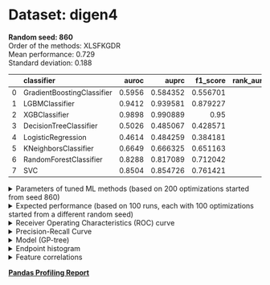 # Dataset: digen4
**Random seed: 860**<br/>
Order of the methods: XLSFKGDR<br/>
Mean performance: 0.729<br/>
Standard deviation: 0.188<br/>


|    | classifier                 |   auroc |    auprc |   f1_score |   rank_auroc |   rank_auprc |   rank_f1 |
|---:|:---------------------------|--------:|---------:|-----------:|-------------:|-------------:|----------:|
|  0 | GradientBoostingClassifier |  0.5956 | 0.584352 |   0.556701 |            6 |            6 |         6 |
|  1 | LGBMClassifier             |  0.9412 | 0.939581 |   0.879227 |            2 |            2 |         2 |
|  2 | XGBClassifier              |  0.9898 | 0.990889 |   0.95     |            1 |            1 |         1 |
|  3 | DecisionTreeClassifier     |  0.5026 | 0.485067 |   0.428571 |            7 |            7 |         7 |
|  4 | LogisticRegression         |  0.4614 | 0.484259 |   0.384181 |            8 |            8 |         8 |
|  5 | KNeighborsClassifier       |  0.6649 | 0.666325 |   0.651163 |            5 |            5 |         5 |
|  6 | RandomForestClassifier     |  0.8288 | 0.817089 |   0.712042 |            4 |            4 |         4 |
|  7 | SVC                        |  0.8504 | 0.854726 |   0.761421 |            3 |            3 |         3 |



<details>
<summary>Parameters of tuned ML methods (based on 200 optimizations started from seed 860)</summary>


```
GradientBoostingClassifier(learning_rate=0.7226356475773567, max_depth=10,
                           min_samples_leaf=82, n_iter_no_change=19,
                           random_state=860, tol=1e-07,
                           validation_fraction=0.04)
LGBMClassifier(deterministic=True, force_row_wise=True, max_depth=9,
               metric='binary_logloss', n_estimators=87, n_jobs=1,
               num_leaves=512, objective='binary', random_state=860)
XGBClassifier(alpha=0.8193498060603384, base_score=0.5, booster='gbtree',
              colsample_bylevel=1, colsample_bynode=1, colsample_bytree=1,
              eta=0.5137823954812878, eval_metric='logloss', gamma=0.0,
              gpu_id=-1, importance_type='gain', interaction_constraints='',
              learning_rate=0.513782382, max_delta_step=0, max_depth=9,
              min_child_weight=1, missing=nan, monotone_constraints='()',
              n_estimators=56, n_jobs=1, nthread=1, num_parallel_tree=1,
              random_state=860, reg_alpha=0.819349825,
              reg_lambda=3.3645704500539435, scale_pos_weight=1, subsample=1,
              tree_method='exact', use_label_encoder=False,
              validate_parameters=1, ...)
DecisionTreeClassifier(max_depth=8, max_features='auto', min_samples_leaf=13,
                       min_samples_split=3, random_state=860)
LogisticRegression(C=0.06915437450932722, penalty='l1', random_state=860,
                   solver='liblinear')
KNeighborsClassifier(n_neighbors=22, p=1, weights='distance')
RandomForestClassifier(max_depth=10, max_features=None, min_samples_leaf=2,
                       min_samples_split=4, n_estimators=48, random_state=860)
SVC(C=48.74266137429492, gamma='auto', kernel='poly', probability=True,
    random_state=860, tol=0.000981428847789152)
```

</details>

<details>
<summary>Expected performance (based on 100 runs, each with 100 optimizations started from a different random seed)</summary>
<img src='digen4_860-box.svg' width=40% />
</details>

<details>
<summary>Receiver Operating Characteristics (ROC) curve</summary>
<img src='digen4_860-roc.svg' width=40% />
</details>

<details>
<summary>Precision-Recall Curve</summary>
<img src='digen4_860-prc.svg' width=40% />
</details>

<details>
<summary>Model (GP-tree)</summary>
<img src='digen4_860-model.svg' height=10% />
</details>

<details>
<summary>Endpoint histogram</summary>
<img src='digen4_860-endpoint.svg' width=40% />
</details>

<details>
<summary>Feature correlations</summary>
<img src='digen4_860-corr.svg' width=40% />
</details>

[**Pandas Profiling Report**](https://epistasislab.github.io/digen/profile/digen4_860.html)